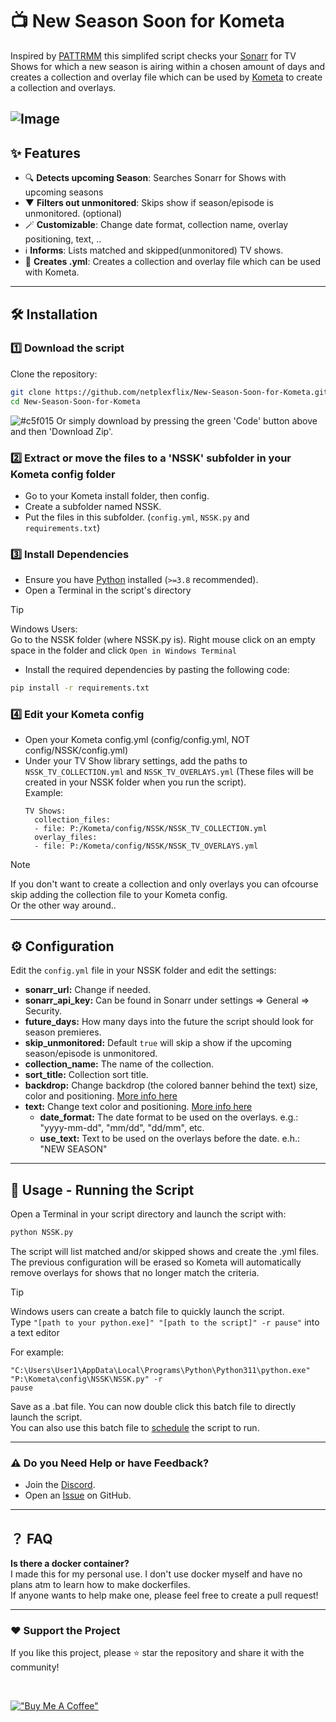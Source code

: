 # 📺 New Season Soon for Kometa

Inspired by [PATTRMM](https://github.com/InsertDisc/pattrmm) this simplifed script checks your [Sonarr](https://sonarr.tv/) for TV Shows for which a new season is airing within a chosen amount of days and creates a collection and overlay file which can be used by [Kometa](https://kometa.wiki/) to create a collection and overlays.

![Image](https://github.com/user-attachments/assets/d8aefff5-4c91-449a-a2f3-c96b97aa2721)
---

## ✨ Features
- 🔍 **Detects upcoming Season**: Searches Sonarr for Shows with upcoming seasons
-  ▼ **Filters out unmonitored**: Skips show if season/episode is unmonitored. (optional)
-  🪄 **Customizable**: Change date format, collection name, overlay positioning, text, ..
- ℹ️ **Informs**: Lists matched and skipped(unmonitored) TV shows.
- 📝 **Creates .yml**: Creates a collection and overlay file which can be used with Kometa.

---

## 🛠️ Installation

### 1️⃣ Download the script
Clone the repository:
```sh
git clone https://github.com/netplexflix/New-Season-Soon-for-Kometa.git
cd New-Season-Soon-for-Kometa
```

![#c5f015](https://placehold.co/15x15/c5f015/c5f015.png) Or simply download by pressing the green 'Code' button above and then 'Download Zip'.

### 2️⃣ Extract or move the files to a 'NSSK' subfolder in your Kometa config folder
- Go to your Kometa install folder, then config.
- Create a subfolder named NSSK.
- Put the files in this subfolder. (`config.yml`, `NSSK.py` and `requirements.txt`)

### 3️⃣ Install Dependencies
- Ensure you have [Python](https://www.python.org/downloads/) installed (`>=3.8` recommended). <br/>
- Open a Terminal in the script's directory
>[!TIP]
>Windows Users: <br/>
>Go to the NSSK folder (where NSSK.py is). Right mouse click on an empty space in the folder and click `Open in Windows Terminal`
- Install the required dependencies by pasting the following code:
```sh
pip install -r requirements.txt
```

### 4️⃣ Edit your Kometa config
- Open your Kometa config.yml (config/config.yml, NOT config/NSSK/config.yml)
- Under your TV Show library settings, add the paths to `NSSK_TV_COLLECTION.yml` and `NSSK_TV_OVERLAYS.yml` (These files will be created in your NSSK folder when you run the script).<br/>
  Example:
  ```
  TV Shows:
    collection_files:
    - file: P:/Kometa/config/NSSK/NSSK_TV_COLLECTION.yml
    overlay_files:
    - file: P:/Kometa/config/NSSK/NSSK_TV_OVERLAYS.yml
  ```
>[!NOTE]
>If you don't want to create a collection and only overlays you can ofcourse skip adding the collection file to your Kometa config.<br/>
>Or the other way around..
---

## ⚙️ Configuration
Edit the `config.yml` file in your NSSK folder and edit the settings:

- **sonarr_url:** Change if needed.
- **sonarr_api_key:** Can be found in Sonarr under settings => General => Security.
- **future_days:** How many days into the future the script should look for season premieres.
- **skip_unmonitored:** Default `true` will skip a show if the upcoming season/episode is unmonitored.
- **collection_name:** The name of the collection.
- **sort_title:** Collection sort title.
- **backdrop:** Change backdrop (the colored banner behind the text) size, color and positioning. [More info here](https://kometa.wiki/en/latest/files/overlays/?h=overlay#backdrop-overlay)
- **text:** Change text color and positioning. [More info here](https://kometa.wiki/en/latest/files/overlays/?h=overlay#text-overlay)
  - **date_format:** The date format to be used on the overlays. e.g.: "yyyy-mm-dd", "mm/dd", "dd/mm", etc.
  - **use_text:** Text to be used on the overlays before the date. e.h.: "NEW SEASON"

---
## 🚀 Usage - Running the Script

Open a Terminal in your script directory and launch the script with:
```sh
python NSSK.py
```
The script will list matched and/or skipped shows and create the .yml files. <br/>
The previous configuration will be erased so Kometa will automatically remove overlays for shows that no longer match the criteria.

> [!TIP]
> Windows users can create a batch file to quickly launch the script.<br/>
> Type `"[path to your python.exe]" "[path to the script]" -r pause"` into a text editor
>
> For example:
> ```
>"C:\Users\User1\AppData\Local\Programs\Python\Python311\python.exe" "P:\Kometa\config\NSSK\NSSK.py" -r
>pause
> ```
> Save as a .bat file. You can now double click this batch file to directly launch the script.<br/>
> You can also use this batch file to [schedule](https://www.windowscentral.com/how-create-automated-task-using-task-scheduler-windows-10) the script to run.
---


### ⚠️ **Do you Need Help or have Feedback?**
- Join the [Discord](https://discord.gg/sWQ5m2qM).
- Open an [Issue](https://github.com/netplexflix/New-Season-Soon-for-Kometa/issues) on GitHub.


---
## ？ FAQ
**Is there a docker container?**<br/>
I made this for my personal use. I don't use docker myself and have no plans atm to learn how to make dockerfiles.<br/>
If anyone wants to help make one, please feel free to create a pull request!
  
---  
### ❤️ Support the Project
If you like this project, please ⭐ star the repository and share it with the community!

<br/>

[!["Buy Me A Coffee"](https://github.com/user-attachments/assets/5c30b977-2d31-4266-830e-b8c993996ce7)](https://www.buymeacoffee.com/neekokeen)
